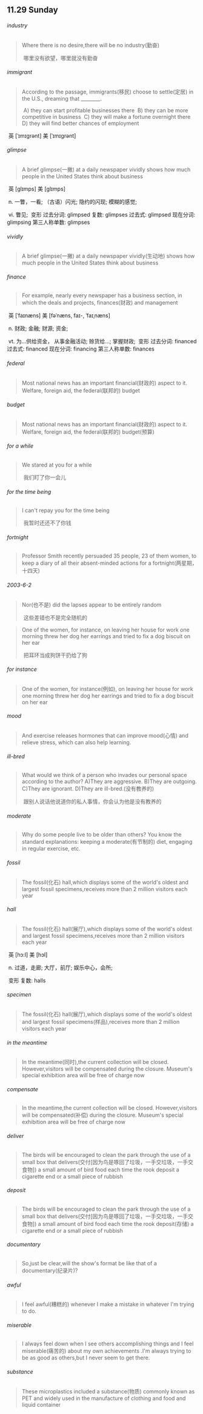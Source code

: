 ## 11.29 Sunday

###### industry

> Where there is no desire,there will be no industry(勤奋)
>
> ​	哪里没有欲望，哪里就没有勤奋

###### immigrant

> According to the passage, immigrants(移民) choose to settle(定居) in the U.S., dreaming that ________. 
>
> ​	A) they can start profitable businesses there
> ​	B) they can be more competitive in business
> ​	C) they will make a fortune overnight there
> ​	D) they will find better chances of employment	

​	英 [ˈɪmɪgrənt]   美 [ˈɪmɪɡrənt] 

###### glimpse

> A brief glimpse(一撇) at a daily newspaper vividly shows how much people in the United States think about business

​	英 [glɪmps]   美 [ɡlɪmps] 	

​	n.  一瞥，一看; （古语）闪光; 隐约的闪现; 模糊的感觉;

​	vi.  瞥见;
​	变形 过去分词: glimpsed 复数: glimpses 过去式: glimpsed 现在分词: glimpsing 第三人称单数: glimpses

###### vividly

> A brief glimpse(一撇) at a daily newspaper vividly(生动地) shows how much people in the United States think about business

######  finance

> For example, nearly every newspaper has a business section, in which the deals and projects, finances(财政) and management

​	英 [ˈfaɪnæns]   美 [fəˈnæns, faɪ-, ˈfaɪˌnæns] 

​	n.  财政; 金融; 财源; 资金;

​	vt.  为…供给资金， 从事金融活动; 赊货给…; 掌握财政;
​	变形 过去分词: financed 过去式: financed 现在分词: financing 第三人称单数: finances



###### federal

> Most national news has an important financial(财政的) aspect to it. Welfare, foreign aid, the federal(联邦的) budget

###### budget

> Most national news has an important financial(财政的) aspect to it. Welfare, foreign aid, the federal(联邦的) budget(预算)

###### for a while

> We stared at you for a while
>
> ​	我们盯了你一会儿

###### for the time being

> I can't repay you for the time being
>
> ​	我暂时还还不了你钱

###### fortnight

> Professor Smith recently persuaded 35 people, 23 of them women, to keep a diary of all their absent-minded actions for a fortnight(两星期，十四天)

###### 2003-6-2

> Nor(也不是) did the lapses appear to be entirely random
>
> ​	这些差错也不是完全随机的

> One of the women, for instance, on leaving her house for work one morning threw her dog her earrings and tried to fix a dog biscuit on her ear
>
> ​	把耳环当成狗饼干扔给了狗

###### for instance

> One of the women, for instance(例如), on leaving her house for work one morning threw her dog her earrings and tried to fix a dog biscuit on her ear

###### mood

> And exercise releases hormones that can improve mood(心情) and relieve stress, which can also help learning.

###### ill-bred

> What would we think of a person who invades our personal space according to the author?
> 	A)They are aggressive.                     	B)They are outgoing.
> 	C)They are ignorant.                       	D)They are ill-bred.(没有教养的)
>
> ​	跟别人说话他说道你的私人事情，你会认为他是没有教养的

###### moderate

> Why do some people live to be older than others? You know the standard explanations: keeping a moderate(有节制的) diet, engaging in regular exercise, etc.

###### fossil

> The fossil(化石) hall,which displays some of the world's oldest and largest fossil specimens,receives more than 2 million visitors each year

###### hall

> The fossil(化石) hall(展厅),which displays some of the world's oldest and largest fossil specimens,receives more than 2 million visitors each year

​	英 [hɔ:l]   美 [hɔl] 

​	n.  过道，走廊; 大厅，前厅; 娱乐中心，会所;

​	变形 复数: halls

###### specimen

> The fossil(化石) hall(展厅),which displays some of the world's oldest and largest fossil specimens(样品),receives more than 2 million visitors each year

###### in the meantime

> In the meantime(同时),the current collection will be closed. However,visitors will be compensated during the closure. Museum's special exhibition area will be free of charge now

###### compensate

> In the meantime,the current collection will be closed. However,visitors will be compensated(补偿) during the closure. Museum's special exhibition area will be free of charge now

###### deliver

> The birds will be encouraged to clean the park through the use of a small box that delivers(交付[因为鸟是啄回了垃圾，一手交垃圾，一手交食物]) a small amount of bird food each time the rook deposit a cigarette end or a small piece of rubbish

###### deposit

> The birds will be encouraged to clean the park through the use of a small box that delivers(交付[因为鸟是啄回了垃圾，一手交垃圾，一手交食物]) a small amount of bird food each time the rook deposit(存储) a cigarette end or a small piece of rubbish

###### documentary

> So,just be clear,will the show's format be like that of a documentary(纪录片)?

###### awful

> I feel awful(糟糕的) whenever I make a mistake in whatever I'm trying to do.

###### miserable

> I always feel down when I see others accomplishing things and I feel miserable(痛苦的) about my own achievements .I'm always trying to be as good as others,but I never seem to get there.

###### substance

> These microplastics included a substance(物质) commonly known as PET and widely used in the manufacture of clothing and food and liquid container 


